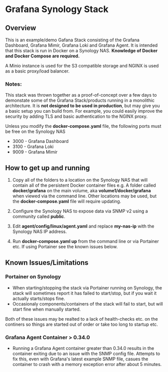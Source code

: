 # Grafana Synology Stack
## Overview
This is an example/demo Gafana Stack consisting of the Grafana Dashboard, Grafana Mimir, Grafana Loki and Grafana Agent. It is intended that this stack is run in Docker on a Synology NAS. **Knowledge of Docker and Docker Compose are required.**

A Minio instance is used for the S3 compatible storage and NGINX is used as a basic proxy/load balancer.

### Notes:
This stack was thrown together as a proof-of-concept over a few days to demonstate some of the Grafana Stack/products running in a monolithic architecture. It is **not designed to be used in production**, but may give you a basic setup you can build from. For example, you could easily improve the security by adding TLS and basic authentication to the NGINX proxy.

Unless you modify the **docker-compose.yaml** file, the following ports must be free on the Synology NAS
   * 3000 - Grafana Dashboard
   * 3100 - Grafana Loki
   * 9009 - Grafana Mimir  

## How to get up and running
1. Copy all of the folders to a location on the Synology NAS that will contain all of the persistent Docker container files e.g. A folder called **docker/grafana** on the main volume, aka **volume1/docker/grafana** when viewed via the command line. Other locations may be used, but the **docker-compose.yaml** file will require updating.

2. Configure the Synology NAS to expose data via SNMP v2 using a community called **public**.

3. Edit **agent/config/linux/agent.yaml** and replace **my-nas-ip** with the Synology NAS IP address.

4. Run **docker-compose.yaml up** from the command line or via Portainer etc. If using Portainer see the known issues below.

## Known Issues/Limitations
### Portainer on Synology
* When starting/stopping the stack via Portainer running on Synology, the stack will sometimes report it has failed to start/stop, but if you wait it actually starts/stops fine. 
* Occasionaly components/containers of the stack will fail to start, but will start fine when manually started.

Both of these issues may be realted to a lack of health-checks etc. on the continers so things are started out of order or take too long to startup etc. 

### Grafana Agent Container > 0.34.0
* Running a Grafana Agent container greater than 0.34.0 results in the container exiting due to an issue with the SNMP config file. Attempts to fix this, even with Grafana's latest example SNMP file, casues the container to crash with a memory exception error after about 5 minutes.
